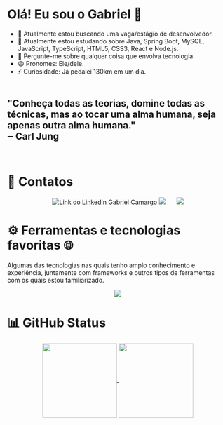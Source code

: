 <h1>Olá! Eu sou o Gabriel 👋</h1>

- 🔭 Atualmente estou buscando uma vaga/estágio de desenvolvedor.<br>
- 🌱 Atualmente estou estudando sobre Java, Spring Boot, MySQL, JavaScript, TypeScript, HTML5, CSS3, React e Node.js.<br>
- 💬 Pergunte-me sobre qualquer coisa que envolva tecnologia.<br>
- 😄 Pronomes: Ele/dele.<br>
- ⚡ Curiosidade: Já pedalei 130km em um dia.<br><br>
<h2>
"Conheça todas as teorias, domine todas as técnicas, mas ao tocar uma alma humana, seja apenas outra alma humana."<br>
‒ Carl Jung </h2><br>

<!--
- 🔭 I’m currently working on ...
- 🌱 I’m currently learning ...
- 👯 I’m looking to collaborate on ...
- 🤔 I’m looking for help with ...
- 💬 Ask me about ...
- 📫 How to reach me: ...
- 😄 Pronouns: ...
- ⚡ Fun fact: ...
-->

<h1 align="left">📱 Contatos</h1>

<p align="center">
<a href="https://www.linkedin.com/in/gabriel--camargo/">
  <img src="https://img.shields.io/badge/LinkedIn-0077B5?style=for-the-badge&logo=linkedin&logoColor=white" alt="Link do LinkedIn Gabriel Camargo">
</a>
<a href="mailto:camargoxg@gmail.com" style="margin-right: 20px;">
  <img src="https://img.shields.io/badge/Gmail-D14836?style=for-the-badge&logo=gmail&logoColor=white">
</a>
<a href="https://wa.me/5511933350890">
  <img src="https://img.shields.io/badge/WhatsApp-25D366?style=for-the-badge&logo=whatsapp&logoColor=white">
</a>
</p>

<h1 align=left>⚙ Ferramentas e tecnologias favoritas 🌐</h1>
<p>Algumas das tecnologias nas quais tenho amplo conhecimento e experiência, juntamente com frameworks e outros tipos de ferramentas com os quais estou familiarizado.</p>

<p align="center">
<a href="https://skillicons.dev">
    <img src="https://skillicons.dev/icons?i=git,github,spring,vscode,java,js,ts,mysql,html,css,react,nodejs,postman,windows,discord" />
  </a>
</p>

<h1 align=left>📊 GitHub Status</h1>

<div align="center"> 
<a href="https://github.com/anuraghazra/github-readme-stats">
 <img height=170 align="center" src="https://github-readme-stats.vercel.app/api?username=1camargo&rank_icon=github&theme=dark"/>
</a>
<a href="https://github.com/anuraghazra/convoychat">
 <img height=170 align="center" src="https://github-readme-stats.vercel.app/api/top-langs/?username=1camargo&layout=compact&langs_count=7&theme=dark"/>
</div><br>
